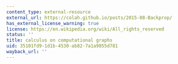 ```yaml
---
content_type: external-resource
external_url: https://colah.github.io/posts/2015-08-Backprop/
has_external_license_warning: true
license: https://en.wikipedia.org/wiki/All_rights_reserved
status: ''
title: calculus on computational graphs
uid: 35101fd9-1d1b-4530-ab82-7a1a9855d781
wayback_url: ''
---
```


